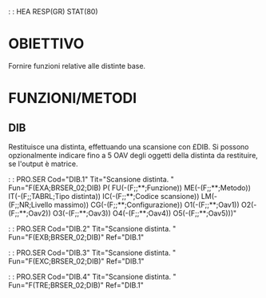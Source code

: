  :  : HEA RESP(GR) STAT(80)
# OBIETTIVO
Fornire funzioni relative alle distinte base.


# FUNZIONI/METODI
## DIB
Restituisce una distinta, effettuando una scansione con £DIB. Si possono opzionalmente indicare
fino a 5 OAV degli oggetti della distinta da restituire, se l'output è matrice.

 :  : PRO.SER Cod="DIB.1" Tit="Scansione distinta. " Fun="F(EXA;BRSER_02;DIB) P( FU(-(F;;\*\*;Funzione)) ME(-(F;;\*\*;Metodo)) IT(-(F;;TABRL;Tipo distinta)) IC(-(F;;\*\*;Codice scansione)) LM(-(F;;NR;Livello massimo)) CG(-(F;;\*\*;Configurazione)) O1(-(F;;\*\*;Oav1)) O2(-(F;;\*\*;Oav2)) O3(-(F;;\*\*;Oav3)) O4(-(F;;\*\*;Oav4)) O5(-(F;;\*\*;Oav5)))"

 :  : PRO.SER Cod="DIB.2" Tit="Scansione distinta. " Fun="F(EXB;BRSER_02;DIB)" Ref="DIB.1"

 :  : PRO.SER Cod="DIB.3" Tit="Scansione distinta. " Fun="F(EXC;BRSER_02;DIB)" Ref="DIB.1"

 :  : PRO.SER Cod="DIB.4" Tit="Scansione distinta. " Fun="F(TRE;BRSER_02;DIB)" Ref="DIB.1"

